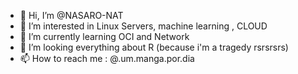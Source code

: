 - 👋 Hi, I’m @NASARO-NAT
- 👀 I’m interested in Linux Servers, machine learning , CLOUD
- 🌱 I’m currently learning OCI  and Network 
- 💞️ I’m looking everything about R (because i'm a tragedy rsrsrsrs)
- 📫 How to reach me : @.um.manga.por.dia

<!---
NASARO-NAT/NASARO-NAT is a ✨ special ✨ repository because its `README.md` (this file) appears on your GitHub profile.
You can click the Preview link to take a look at your changes.
--->
